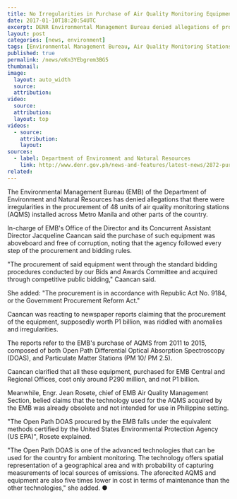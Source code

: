 ```yaml
---
title: No Irregularities in Purchase of Air Quality Monitoring Equipments
date: 2017-01-10T18:20:54UTC
excerpt: DENR Environmental Management Bureau denied allegations of procurement irregularities of 48 units of air quality monitoring stations installed across Metro Manila and other parts of the country.
layout: post
categories: [news, environment]
tags: [Environmental Management Bureau, Air Quality Monitoring Stations, AQMS, Republic Act 9184]
published: true
permalink: /news/eKn3YEbgrem3BG5
thumbnail:
image:
  layout: auto_width
  source: 
  attribution: 
video:
  source: 
  attribution: 
  layout: top
videos:
  - source: 
    attribution: 
    layout: 
sources:
  - label: Department of Environment and Natural Resources
    link: http://www.denr.gov.ph/news-and-features/latest-news/2872-purchase-of-air-monitoring-equipment-aboveboard-emb.html
related:
---
```


The Environmental Management Bureau (EMB) of the Department of Environment and Natural Resources has denied allegations that there were irregularities in the procurement of 48 units of air quality monitoring stations (AQMS) installed across Metro Manila and other parts of the country.

In-charge of EMB's Office of the Director and its Concurrent Assistant Director Jacqueline Caancan said the purchase of such equipment was aboveboard and free of corruption, noting that the agency followed every step of the procurement and bidding rules.

"The procurement of said equipment went through the standard bidding procedures conducted by our Bids and Awards Committee and acquired through competitive public bidding," Caancan said.

She added: "The procurement is in accordance with Republic Act No. 9184, or the Government Procurement Reform Act."

Caancan was reacting to newspaper reports claiming that the procurement of the equipment, supposedly worth P1 billion, was riddled with anomalies and irregularities.

The reports refer to the EMB's purchase of AQMS from 2011 to 2015, composed of both Open Path Differential Optical Absorption Spectroscopy (DOAS), and Particulate Matter Stations (PM 10/ PM 2.5).

Caancan clarified that all these equipment, purchased for EMB Central and Regional Offices, cost only around P290 million, and not P1 billion.

Meanwhile, Engr. Jean Rosete, chief of EMB Air Quality Management Section, belied claims that the technology used for the AQMS acquired by the EMB was already obsolete and not intended for use in Philippine setting.

"The Open Path DOAS procured by the EMB falls under the equivalent methods certified by the United States Environmental Protection Agency (US EPA)", Rosete explained.

"The Open Path DOAS is one of the advanced technologies that can be used for the country for ambient monitoring. The technology offers spatial representation of a geographical area and with probability of capturing measurements of local sources of emissions. The aforecited AQMS and equipment are also five times lower in cost in terms of maintenance than the other technologies," she added.
&#x25cf;
